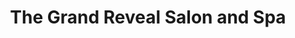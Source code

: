 ---
title: "The Grand Reveal Salon and Spa"
url: /panama-city/the-grand-reveal-salon-and-spa/
shop: beauty
---